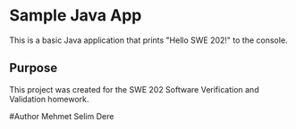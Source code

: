 # Sample Java App

This is a basic Java application that prints "Hello SWE 202!" to the console.

## Purpose

This project was created for the SWE 202 Software Verification and Validation homework.

#Author 
Mehmet Selim Dere
